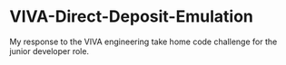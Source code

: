 # VIVA-Direct-Deposit-Emulation
My response to the VIVA engineering take home code challenge for the junior developer role. 
